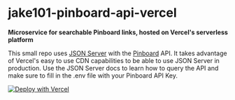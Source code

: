 # jake101-pinboard-api-vercel
**Microservice for searchable Pinboard links, hosted on Vercel's serverless platform**

This small repo uses [JSON Server](https://github.com/typicode/json-server) with the [Pinboard](https://pinboard.in) API. It takes advantage of Vercel's easy to use CDN capabilities to be able to use JSON Server in production. Use the JSON Server docs to learn how to query the API and make sure to fill in the .env file with your Pinboard API Key. 

[![Deploy with Vercel](https://vercel.com/button)](https://vercel.com/new/project?template=https://github.com/jake-101/jake101-pinboard-api-vercel)

